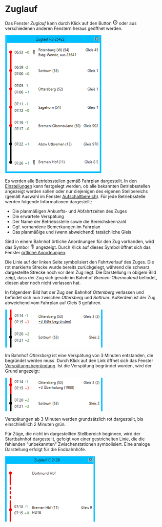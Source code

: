 # Zuglauf

Das Fenster *Zuglauf* kann durch Klick auf den Button ![Zuglauf Button](../Leibit.Client.WPF/Resources/Images/train_schedule.png) oder aus verschiedenen anderen Fenstern heraus geöffnet werden.

![Fenster Zuglauf](img/zuglauf.png)

Es werden alle Betriebsstellen gemäß Fahrplan dargestellt. In den [Einstellungen](einstellungen.md) kann festgelegt werden, ob alle bekannten Betriebsstellen angezeigt werden sollen oder nur diejenigen des eigenen Stellbereichs (gemäß Auswahl im Fenster [Aufschaltbereich](aufschaltbereich.md)). Für jede Betriebsstelle werden folgende Informationen dargestellt:

- Die planmäßigen Ankunfts- und Abfahrtzeiten des Zuges
- Die erwartete Verspätung
- Der Name der Betriebsstelle sowie die Bereichskennzahl
- Ggf. vorhandene Bemerkungen im Fahrplan
- Das planmäßige und (wenn abweichend) tatsächliche Gleis

Sind in einem Bahnhof örtliche Anordnungen für den Zug vorhanden, wird das Symbol ![öAno Button](../Leibit.Client.WPF/Resources/Images/local_orders.png) angezeigt. Durch Klick auf dieses Symbol öffnet sich das Fenster [örtliche Anordnungen](oeano.md).

Die Linie auf der linken Seite symbolisiert den Fahrtverlauf des Zuges. Die rot markierte Strecke wurde bereits zurückgelegt, während die schwarz dargestellte Strecke noch vor dem Zug liegt. Die Darstellung in obigem Bild zeigt, dass der Zug sich gerade im Bahnhof *Bremen-Oberneuland* befindet, diesen aber noch nicht verlassen hat.

In folgendem Bild hat der Zug den Bahnhof *Ottersberg* verlassen und befindet sich nun zwischen *Ottersberg* und *Sottrum*. Außerdem ist der Zug abweichend vom Fahrplan auf Gleis 3 gefahren.

![Zuglauf mit abweichendem Gleis und unbegründeter Verspätung](img/zuglauf_ab.png)

Im Bahnhof *Ottersberg* ist eine Verspätung von 3 Minuten entstanden, die begründet werden muss. Durch Klick auf den Link öffnet sich das Fenster [Verspätungsbegründung](verspaetung.md). Ist die Verspätung begründet worden, wird der Grund angezeigt:

![Zuglauf mit begründeter Verspätung](img/zuglauf_delay.png)

Verspätungen ab 3 Minuten werden grundsätzlich rot dargestellt, bis einschließlich 2 Minuten grün.

Für Züge, die nicht im dargestellten Stellbereich beginnen, wird der Startbahnhof dargestellt, gefolgt von einer gestrichelten Linie, die die fehlenden "unbekannten" Zwischenstationen symbolisiert. Eine analoge Darstellung erfolgt für die Endbahnhöfe.

![Unvollständiger Zuglauf](img/zuglauf_incomplete.png)